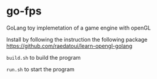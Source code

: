 # go-fps
GoLang toy implemetation of a game engine with openGL


Install by following the instruction the following package https://github.com/raedatoui/learn-opengl-golang

`build.sh` to build the program

`run.sh` to start the program